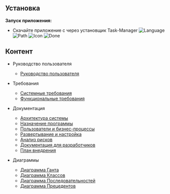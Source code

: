 ## Установка
**Запуск приложения:**
* Скачайте приложение с через установщик Task-Manager
![Language](/Task-Manager/png/Language.jpg)
![Path](/Task-Manager/png/Path.jpg)
![Icon](/Task-Manager/png/Icon.jpg)
![Done](/Task-Manager/png/Done.jpg)

## Контент
  * Руководство пользователя
     * [Руководство пользователя](TaskManager/Документы/Руководство_пользователя.md)
       
  * Требования
    * [Системные требования](TaskManager/Документы/Системные_требования.md)
    * [Функциональные требования](TaskManager/Документы/Функциональные_требования.md)
      
  * Документация
    * [Архитектура системы](TaskManager/Документы/Архитектура_системы.md)
    * [Назначение программы](TaskManager/Документы/Назначение_программы.md)
    * [Пользователи и бизнес-процессы](TaskManager/Документы/Пользователи_и_бизнес-процессы.md)
    * [Развертывание и настройка](TaskManager/Документы/Развертывание_и_настройка.md)
    * [Анализ рисков](TaskManager/ДокументыУЧ/Анализ_рисков.md)
    * [Документация для разработчиков](TaskManager/ДокументыУЧ/Документация_для_разработчиков.md)
    * [План внедрения](TaskManager/ДокументыУЧ/План_внедрения.md)

  * Диаграммы
    * [Диаграмма Ганта](TaskManager/Документы/Диаграммы_png/Диаграмма_Ганта.jpg)
    * [Диаграмма Классов](TaskManager/Документы/Диаграммы_png/ДиаграммаКлассов.jpg)
    * [Диаграмма Последовательностей](TaskManager/Документы/Диаграммы_png/ДиаграммаПоследовательностей.png)
    * [Диаграмма Прецедентов](TaskManager/Документы/Диаграммы_png/ДиаграммаПрецедентов.jpg)
